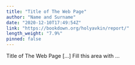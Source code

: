 ```yaml
---
title: "Title of The Web Page"
author: "Name and Surname"
date: "2020-12-10T17:49:54Z"
link: "https://bookdown.org/holyavkin/report/"
length_weight: "7.9%"
pinned: false
---
```


Title of The Web Page [...] Fill this area with ...
